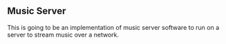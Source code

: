 ## Music Server
This is going to be an implementation of music server software to run on a server to stream music over a network.